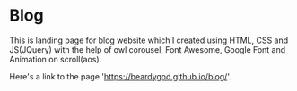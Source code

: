 # Blog

This is landing page for blog website which I created using HTML, CSS and JS(JQuery) with the help of owl corousel, Font Awesome, Google Font and Animation on scroll(aos).

Here's a link to the page 'https://beardygod.github.io/blog/'.
